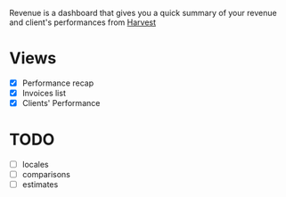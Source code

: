 Revenue is a dashboard that gives you a quick summary of your revenue and client's performances from [Harvest](https://www.getharvest.com/)


# Views

* [x] Performance recap
* [x] Invoices list
* [x] Clients' Performance

# TODO

* [ ] locales
* [ ] comparisons
* [ ] estimates
